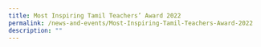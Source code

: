 ```yaml
---
title: Most Inspiring Tamil Teachers’ Award 2022
permalink: /news-and-events/Most-Inspiring-Tamil-Teachers-Award-2022
description: ""
---
```


